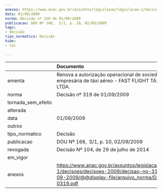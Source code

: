 ```yaml
---
anexos: https://www.anac.gov.br/assuntos/legislacao/legislacao-1/decisoes/decisoes-2009/decisao-no-319-de-01-09-2009/@@display-file/arquivo_norma/DA2009-0319.pdf
data: 01/09/2009
norma: Decisão nº 319 de 01/09/2009
publicacao: DOU Nº 168,  S/1, p. 10, 02/09/2009
tags:
- decisão
tipo_normatico: Decisão
hide: 
- toc 
 
---
```


|                    | Documento                                                                                                                                                 |
|:-------------------|:----------------------------------------------------------------------------------------------------------------------------------------------------------|
| ementa             | Renova a autorização operacional de sociedade empresária de táxi aéreo - FAST FLIGHT TÁXI AÉREO LTDA.                                                     |
| norma              | Decisão nº 319 de 01/09/2009                                                                                                                              |
| tornada_sem_efeito |                                                                                                                                                           |
| alterada           |                                                                                                                                                           |
| data               | 01/09/2009                                                                                                                                                |
| outros             |                                                                                                                                                           |
| tipo_normatico     | Decisão                                                                                                                                                   |
| publicacao         | DOU Nº 168,  S/1, p. 10, 02/09/2009                                                                                                                       |
| revogada           | Decisão Nº 104, de 29 de julho de 2014                                                                                                                    |
| em_vigor           |                                                                                                                                                           |
| anexos             | https://www.anac.gov.br/assuntos/legislacao/legislacao-1/decisoes/decisoes-2009/decisao-no-319-de-01-09-2009/@@display-file/arquivo_norma/DA2009-0319.pdf |